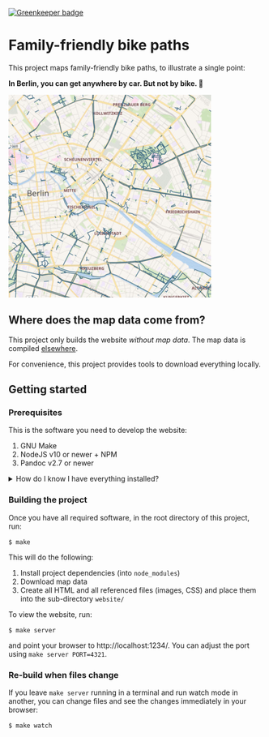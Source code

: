 [![Greenkeeper badge](https://badges.greenkeeper.io/awendt/familienradwege-website.svg)](https://greenkeeper.io/)

# Family-friendly bike paths

This project maps family-friendly bike paths, to illustrate a single point:

**In Berlin, you can get anywhere by car. But not by bike. 🚳**

[![Kartenausschnitt](images/map.jpg)](https://www.familienradwege.de)

## Where does the map data come from?

This project only builds the website _without map data_.
The map data is compiled [elsewhere](https://github.com/awendt/familienradwege).

For convenience, this project provides tools to download everything locally.

## Getting started

### Prerequisites

This is the software you need to develop the website:

1. GNU Make
2. NodeJS v10 or newer + NPM
3. Pandoc v2.7 or newer

<details>
<summary>How do I know I have everything installed?</summary>

Run the following, every line should have a check mark:

```bash
$ make check
✔ node
✔ npm
✔ pandoc
```
</details>

### Building the project

Once you have all required software, in the root directory of this project, run:

```
$ make
```

This will do the following:

1. Install project dependencies (into `node_modules`)
2. Download map data
3. Create all HTML and all referenced files (images, CSS) and place them into the sub-directory `website/`

To view the website, run:

```
$ make server
```

and point your browser to http://localhost:1234/.
You can adjust the port using `make server PORT=4321`.

### Re-build when files change

If you leave `make server` running in a terminal and run watch mode in another,
you can change files and see the changes immediately in your browser:

```
$ make watch
```
